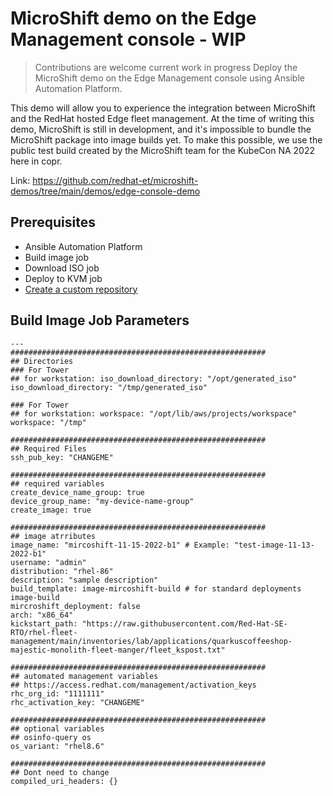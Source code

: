 # MicroShift demo on the Edge Management console - WIP
> Contributions are welcome current work in progress
Deploy the MicroShift demo on the Edge Management console using Ansible Automation Platform. 

This demo will allow you to experience the integration between MicroShift and the RedHat hosted Edge fleet management. At the time of writing this demo, MicroShift is still in development, and it's impossible to bundle the MicroShift package into image builds yet. To make this possible, we use the public test build created by the MicroShift team for the KubeCon NA 2022 here in copr.

Link: https://github.com/redhat-et/microshift-demos/tree/main/demos/edge-console-demo

## Prerequisites
* Ansible Automation Platform 
* Build image job 
* Download ISO job 
* Deploy to KVM job
* [Create a custom repository](https://github.com/redhat-et/microshift-demos/tree/main/demos/edge-console-demo#create-a-custom-repository)


## Build Image Job Parameters
```
---
#########################################################
## Directories
### For Tower 
## for workstation: iso_download_directory: "/opt/generated_iso"
iso_download_directory: "/tmp/generated_iso"

### For Tower 
## for workstation: workspace: "/opt/lib/aws/projects/workspace"
workspace: "/tmp"

#########################################################
## Required Files
ssh_pub_key: "CHANGEME"

#########################################################
## required variables
create_device_name_group: true
device_group_name: "my-device-name-group"
create_image: true

#########################################################
## image atrributes
image_name: "mircoshift-11-15-2022-b1" # Example: "test-image-11-13-2022-b1"
username: "admin"
distribution: "rhel-86"
description: "sample description"
build_template: image-mircoshift-build # for standard deployments image-build
mircroshift_deployment: false
arch: "x86_64"
kickstart_path: "https://raw.githubusercontent.com/Red-Hat-SE-RTO/rhel-fleet-management/main/inventories/lab/applications/quarkuscoffeeshop-majestic-monolith-fleet-manger/fleet_kspost.txt"

#########################################################
## automated management variables
## https://access.redhat.com/management/activation_keys
rhc_org_id: "1111111"
rhc_activation_key: "CHANGEME"

#########################################################
## optional variables
## osinfo-query os
os_variant: "rhel8.6"

#########################################################
## Dont need to change 
compiled_uri_headers: {}
```
